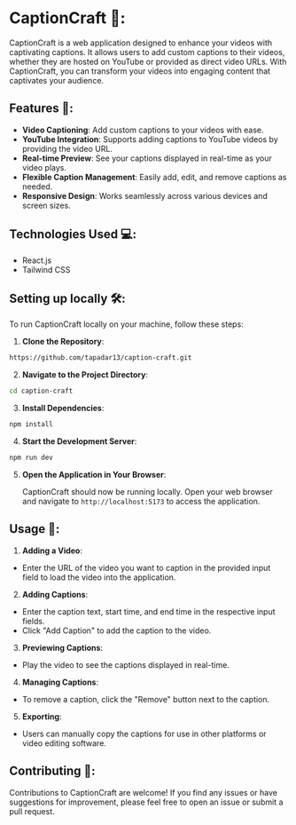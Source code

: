# CaptionCraft 🎥:

CaptionCraft is a web application designed to enhance your videos with captivating captions. It allows users to add custom captions to their videos, whether they are hosted on YouTube or provided as direct video URLs. With CaptionCraft, you can transform your videos into engaging content that captivates your audience.

## Features 🎉:

- **Video Captioning**: Add custom captions to your videos with ease.
- **YouTube Integration**: Supports adding captions to YouTube videos by providing the video URL.
- **Real-time Preview**: See your captions displayed in real-time as your video plays.
- **Flexible Caption Management**: Easily add, edit, and remove captions as needed.
- **Responsive Design**: Works seamlessly across various devices and screen sizes.

## Technologies Used 💻:

- React.js
- Tailwind CSS

## Setting up locally 🛠️:

To run CaptionCraft locally on your machine, follow these steps:

1. **Clone the Repository**:

```bash
https://github.com/tapadar13/caption-craft.git
```

2. **Navigate to the Project Directory**:

```bash
cd caption-craft
```

3. **Install Dependencies**:

```bash
npm install
```

4. **Start the Development Server**:

```bash
npm run dev
```

5. **Open the Application in Your Browser**:

   CaptionCraft should now be running locally. Open your web browser and navigate to `http://localhost:5173` to access the application.

## Usage 🚀:

1. **Adding a Video**:

- Enter the URL of the video you want to caption in the provided input field to load the video into the application.

2. **Adding Captions**:

- Enter the caption text, start time, and end time in the respective input fields.
- Click "Add Caption" to add the caption to the video.

3. **Previewing Captions**:

- Play the video to see the captions displayed in real-time.

4. **Managing Captions**:

- To remove a caption, click the "Remove" button next to the caption.

5. **Exporting**:

- Users can manually copy the captions for use in other platforms or video editing software.

## Contributing 🤝:

Contributions to CaptionCraft are welcome! If you find any issues or have suggestions for improvement, please feel free to open an issue or submit a pull request.

